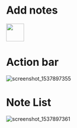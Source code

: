 # Add notes
<img src="https://user-images.githubusercontent.com/26745548/46033256-90a9e380-c11f-11e8-8f02-5931f72a10d0.png" width="48">

# Action bar
![screenshot_1537897355](https://user-images.githubusercontent.com/26745548/46033257-91427a00-c11f-11e8-8d8a-96fdeceb284b.png)
# Note List
![screenshot_1537897361](https://user-images.githubusercontent.com/26745548/46033258-91427a00-c11f-11e8-93f0-7af0cac48603.png)
